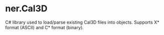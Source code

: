 # ner.Cal3D
C# library used to load/parse existing Cal3D files into objects. Supports X* format (ASCII) and C* format (binary).
